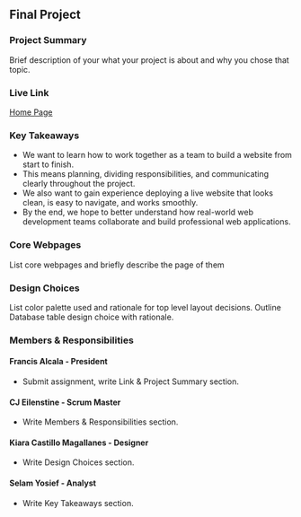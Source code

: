 ## Final Project

### Project Summary

Brief description of your what your project is about and why you chose that topic.

### Live Link

[Home Page](https://in-info-web4.luddy.indianapolis.iu.edu/~fralcala/n320nodejs)

### Key Takeaways

- We want to learn how to work together as a team to build a website from start to finish. 
- This means planning, dividing responsibilities, and communicating clearly throughout the project. 
- We also want to gain experience deploying a live website that looks clean, is easy to navigate, and works smoothly. 
- By the end, we hope to better understand how real-world web development teams collaborate and build professional web applications.

### Core Webpages

List core webpages and briefly describe the page of them

### Design Choices

List color palette used and rationale for top level layout decisions. Outline Database table design choice with rationale.

### Members & Responsibilities

#### Francis Alcala - President

- Submit assignment, write Link & Project Summary section.

#### CJ Eilenstine - Scrum Master

- Write Members & Responsibilities section.

#### Kiara Castillo Magallanes - Designer

- Write Design Choices section.

#### Selam Yosief - Analyst

- Write Key Takeaways section.
